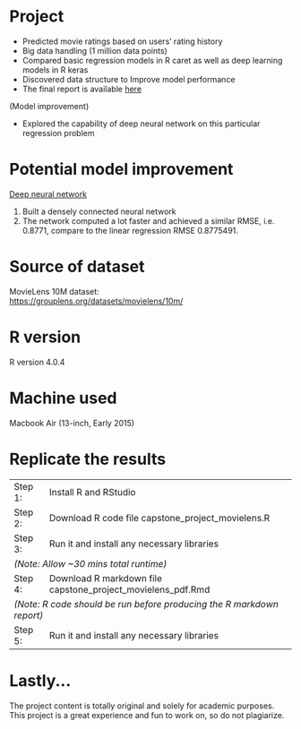 # Project
- Predicted movie ratings based on users’ rating history
- Big data handling (1 million data points)
- Compared basic regression models in R caret as well as deep learning models in R keras
- Discovered data structure to Improve model performance
- The final report is available <a href="https://github.com/kh-w/movielens_rating_prediction/blob/main/capstone_project_movielens_report.pdf">here</a>

(Model improvement)
- Explored the capability of deep neural network on this particular regression problem

# Potential model improvement
<a href="https://github.com/kh-w/movielens_rating_prediction/blob/main/deep_neural_network_regression.R">Deep neural network</a>
1) Built a densely connected neural network
2) The network computed a lot faster and achieved a similar RMSE, i.e. 0.8771, compare to the linear regression RMSE 0.8775491.

# Source of dataset 
MovieLens 10M dataset:<br>
https://grouplens.org/datasets/movielens/10m/<br> 

# R version
R version 4.0.4

# Machine used
Macbook Air (13-inch, Early 2015)

# Replicate the results
<table>
  <tr>
    <td>Step 1:</td>
    <td>Install R and RStudio</td>
  </tr>
  <tr>
    <td>Step 2:</td>
    <td>Download R code file capstone_project_movielens.R</td>
  </tr>
  <tr>
    <td>Step 3:</td>
    <td>Run it and install any necessary libraries</td>
  </tr>
  <tr>
    <td colspan="2"><i>(Note: Allow ~30 mins total runtime)</i></td>
  </tr>
  <tr>
    <td>Step 4:</td>
    <td>Download R markdown file capstone_project_movielens_pdf.Rmd</td>
  </tr>
  <tr>
    <td colspan="2"><i>(Note: R code should be run before producing the R markdown report)</td>
  </tr>
  <tr>
    <td>Step 5:</td>
    <td>Run it and install any necessary libraries</td>
  </tr>
</table>

# Lastly...
The project content is totally original and solely for academic purposes.<br>
This project is a great experience and fun to work on, so do not plagiarize.
